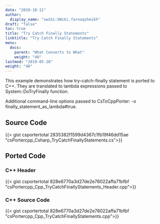 ```yaml
---
date: "2019-10-11"
author:
  display_name: "xwiki:XWiki.farooqsheikh"
draft: "false"
toc: true
title: "Try Catch Finally Statements"
linktitle: "Try Catch Finally Statements"
menu:
  docs:
    parent: "What Converts to What"
    weight: "40"
lastmod: "2019-05-28"
weight: "40"
---
```


This example demonstrates how try-catch-finally statement is ported to C++. They are translated to lambda expressions passed to System::DoTryFinally function.

Additional command-line options passed to CsToCppPorter: -o finally_statement_as_lambda#true.

## Source Code ##

{{< gist csportertotal 2835382f1599d4367c1fb19f46dd15ae "csPortercpp_Csharp_TryCatchFinallyStatements.cs">}}

## Ported Code ##

### C++ Header ###

{{< gist csportertotal 828e6770a3d27de2e78022affa71bfbf "csPortercpp_Cpp_TryCatchFinallyStatements_Header.cpp">}}

### C++ Source Code ###

{{< gist csportertotal 828e6770a3d27de2e78022affa71bfbf "csPortercpp_Cpp_TryCatchFinallyStatements.cpp">}}
